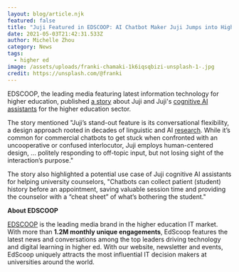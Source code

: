 ```yaml
---
layout: blog/article.njk
featured: false
title: "Juji Featured in EDSCOOP: AI Chatbot Maker Juji Jumps into Higher Education"
date: 2021-05-03T21:42:31.533Z
author: Michelle Zhou
category: News
tags:
  - higher ed
image: /assets/uploads/franki-chamaki-1k6iqsqbizi-unsplash-1-.jpg
credit: https://unsplash.com/@franki
---
```

EDSCOOP, the leading media featuring latest information technology for higher education, published [a story](https://edscoop.com/ai-chatbot-juji-higher-education/) about Juji and Juji's [cognitive AI assistants](https://juji.io/#juji-smarts) for the higher education sector. 

The story mentioned "Juji’s stand-out feature is its conversational flexibility, a design approach rooted in decades of linguistic and AI [research](https://nlp.stanford.edu/acvogel/groszsidner.pdf). While it’s common for commercial chatbots to get stuck when confronted with an uncooperative or confused interlocutor, Juji employs human-centered design, ... politely responding to off-topic input, but not losing sight of the interaction’s purpose."

The story also highlighted a potential use case of Juji cognitive AI assistants for helping university counselors, "Chatbots can collect patient (student) history before an appointment, saving valuable session time and providing the counselor with a “cheat sheet” of what’s bothering the student."

**About EDSCOOP**

[EDSCOOP](https://edscoop.com/contact/) is the leading media brand in the higher education IT market. With more than **1.2M monthly unique engagements**, EdScoop features the latest news and conversations among the top leaders driving technology and digital learning in higher ed. With our website, newsletter and events, EdScoop uniquely attracts the most influential IT decision makers at universities around the world.